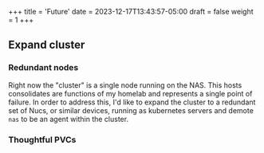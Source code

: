 +++
title = 'Future'
date = 2023-12-17T13:43:57-05:00
draft = false
weight = 1
+++

## Expand cluster

### Redundant nodes

Right now the "cluster" is a single node running on the NAS. This hosts consolidates are functions of my homelab and represents a single point of failure. In order to address this, I'd like to expand the cluster to a redundant set of Nucs, or similar devices, running as kubernetes servers and demote `nas` to be an agent within the cluster.

### Thoughtful PVCs
